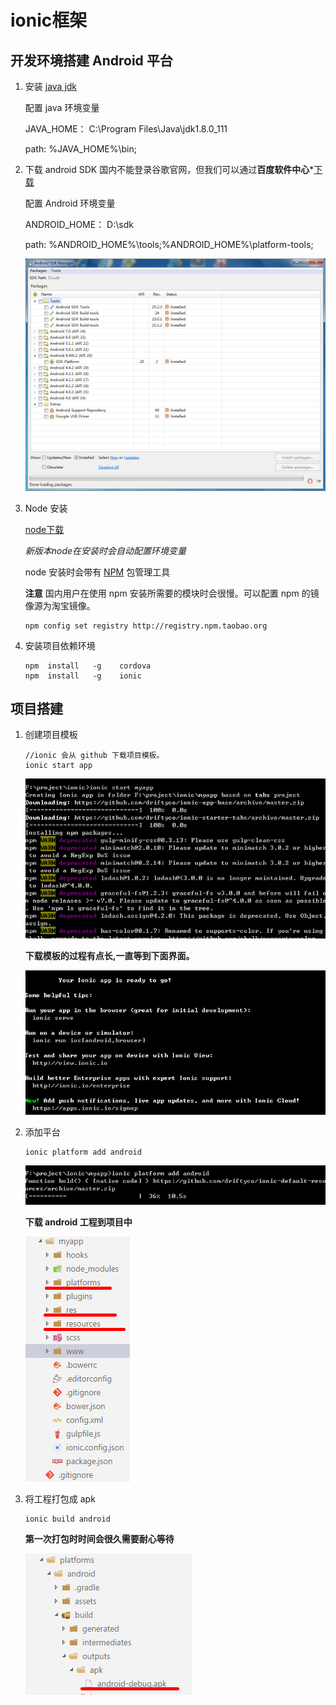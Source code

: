 # ionic框架

## 开发环境搭建 Android 平台
1. 安装 [java jdk](http://www.oracle.com/technetwork/java/javase/downloads/jdk8-downloads-2133151.html)

    配置 java 环境变量
    
    JAVA_HOME： C:\Program Files\Java\jdk1.8.0_111

    path: %JAVA_HOME%\bin;

2. 下载 android SDK 国内不能登录谷歌官网，但我们可以通过**百度软件中心***[下载](http://rj.baidu.com/soft/detail/23485.html?ald)

    配置 Android 环境变量

    ANDROID_HOME： D:\sdk

    path: %ANDROID_HOME%\tools;%ANDROID_HOME%\platform-tools;

    ![sdkManage](./image/sdkManage.bmp)

3. Node 安装 

    [node下载](https://nodejs.org/en/)

    *新版本node在安装时会自动配置环境变量*

    node 安装时会带有 [NPM](https://www.npmjs.com/) 包管理工具 

    **注意**
    国内用户在使用 npm 安装所需要的模块时会很慢。可以配置 npm 的镜像源为淘宝镜像。

    ``` shell
    npm config set registry http://registry.npm.taobao.org
    ```
4. 安装项目依赖环境
    ``` shell
    npm  install   -g    cordova
    npm  install   -g    ionic
    ```

## 项目搭建

1. 创建项目模板
    ``` shell
    //ionic 会从 github 下载项目模板。
    ionic start app
    ```
    ![](./image/ionicStartAPP.bmp)
    
    **下载模板的过程有点长,一直等到下面界面。**

    ![](./image/ionicStartAPPend.bmp)

2. 添加平台
    ``` shell
    ionic platform add android
    ```
    ![](./image/ionicplatformandroid.bmp)

    **下载 android 工程到项目中**

    ![](./image/ionicplatformandroidadd.bmp)

3. 将工程打包成 apk 
    ``` shell
    ionic build android
    ```
    **第一次打包时时间会很久需要耐心等待**

    ![](./image/ionicbuild.bmp)

## 


